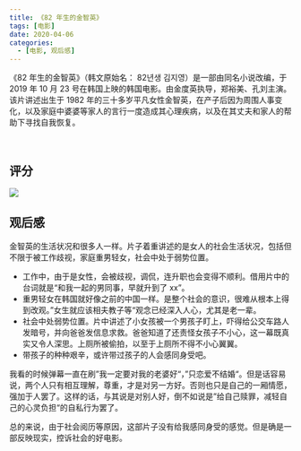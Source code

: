 ```yaml
---
title: 《82 年生的金智英》
tags: [电影]
date: 2020-04-06
categories:
  - [电影, 观后感]
---
```


《82 年生的金智英》（韩文原始名： 82년생 김지영）是一部由同名小说改编，于 2019 年 10 月 23 号在韩国上映的韩国电影。由金度英执导，郑裕美、孔刘主演。该片讲述出生于 1982 年的三十多岁平凡女性金智英，在产子后因为周围人事变化，以及家庭中婆婆等家人的言行一度造成其心理疾病，以及在其丈夫和家人的帮助下寻找自我恢复。

​<!-- more -->

## 评分

![](https://p.ipic.vip/lvqwu9.jpg)

## 观后感

金智英的生活状况和很多人一样。片子着重讲述的是女人的社会生活状况，包括但不限于被工作歧视，家庭重男轻女，社会中处于弱势位置。

- 工作中，由于是女性，会被歧视，调侃，连升职也会变得不顺利。借用片中的台词就是“和我一起的男同事，早就升到了 xx”。
- 重男轻女在韩国就好像之前的中国一样。是整个社会的意识，很难从根本上得到改观。”女生就应该相夫教子等“观念已经深入人心，尤其是老一辈。
- 社会中处弱势位置。片中讲述了小女孩被一个男孩子盯上，吓得给公交车路人发暗号，并向爸爸发信息求救。爸爸知道了还责怪女孩子不小心，这一幕既真实又令人深思。上厕所被偷拍，以至于上厕所不得不小心翼翼。
- 带孩子的种种艰辛，或许带过孩子的人会感同身受吧。

我看的时候弹幕一直在刷”我一定要对我的老婆好“，”只恋爱不结婚“。但是话容易说，两个人只有相互理解，尊重，才是对另一方好。否则也只是自己的一厢情愿，强加于人罢了。这样的话，与其说是对别人好，倒不如说是”给自己赎罪，减轻自己的心灵负担“的自私行为罢了。

总的来说，由于社会阅历等原因，这部片子没有给我感同身受的感觉。但是确是一部反映现实，控诉社会的好电影。
